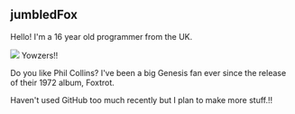 ## jumbledFox
Hello! I'm a 16 year old programmer from the UK.

![](https://komarev.com/ghpvc/?username=jumbledFox&color=EF7D57)
Yowzers!!

Do you like Phil Collins? I've been a big Genesis fan ever since the release of their 1972 album, Foxtrot.

Haven't used GitHub too much recently but I plan to make more stuff.!!
